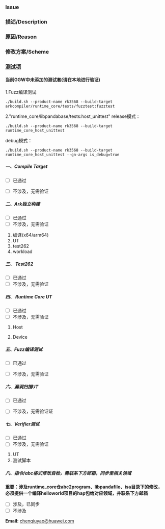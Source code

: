 ### Issue

### 描述/Description

### 原因/Reason

### 修改方案/Scheme


### **[测试项](https://gitee.com/openharmony/arkcompiler_runtime_core/wikis)**

#### 当前GGW中未添加的测试套(请在本地进行验证)
1.Fuzz编译测试
```
./build.sh --product-name rk3568 --build-target arkcompiler/runtime_core/tests/fuzztest:fuzztest
```

2."runtime_core/libpandabase/tests:host_unittest"
release模式：
```
./build.sh --product-name rk3568 --build-target runtime_core_host_unittest
```
debug模式：
```
./build.sh --product-name rk3568 --build-target runtime_core_host_unittest --gn-args is_debug=true
```

##### **一、Compile Target**
- [ ] 已通过
- [ ] 不涉及，无需验证


##### **二、Ark独立构建**
- [ ] 已通过
- [ ] 不涉及，无需验证

1. 编译(x64/arm64)
2. UT
3. test262
4. workload


##### **三、 Test262**
- [ ] 已通过
- [ ] 不涉及，无需验证

##### **四、 Runtime Core UT**
- [ ] 已通过
- [ ] 不涉及，无需验证

1. Host

2. Device


##### **五、Fuzz编译测试**
- [ ] 已通过
- [ ] 不涉及，无需验证


#####  **六、漏洞扫描UT**
- [ ] 已通过
- [ ] 不涉及，无需验证证


##### **七、Verifier测试**
- [ ] 已通过
- [ ] 不涉及，无需验证

1. UT
2. 测试脚本

##### **八、指令/abc格式修改自检，需联系下方邮箱，同步至相关领域**
**重要：涉及runtime_core仓abc2program、libpandafile、isa目录下的修改，必须提供一个编译helloworld项目的hap包给对应领域，并联系下方邮箱**
- [ ] 涉及，已同步
- [ ] 不涉及

**Email:** chenqiuyao@huawei.com

